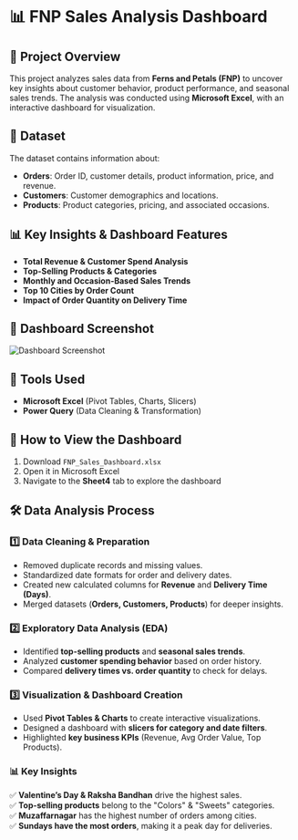 # 📊 FNP Sales Analysis Dashboard

## 🎯 Project Overview
This project analyzes sales data from **Ferns and Petals (FNP)** to uncover key insights about customer behavior, product performance, and seasonal sales trends. The analysis was conducted using **Microsoft Excel**, with an interactive dashboard for visualization.

## 📁 Dataset
The dataset contains information about:
- **Orders**: Order ID, customer details, product information, price, and revenue.
- **Customers**: Customer demographics and locations.
- **Products**: Product categories, pricing, and associated occasions.

## 📊 Key Insights & Dashboard Features
- **Total Revenue & Customer Spend Analysis**
- **Top-Selling Products & Categories**
- **Monthly and Occasion-Based Sales Trends**
- **Top 10 Cities by Order Count**
- **Impact of Order Quantity on Delivery Time**

## 📸 Dashboard Screenshot
![Dashboard Screenshot](images/dashboard_screenshot.png)

## 🚀 Tools Used
- **Microsoft Excel** (Pivot Tables, Charts, Slicers)
- **Power Query** (Data Cleaning & Transformation)

## 📌 How to View the Dashboard
1. Download `FNP_Sales_Dashboard.xlsx`
2. Open it in Microsoft Excel
3. Navigate to the **Sheet4** tab to explore the dashboard

## 🛠️ Data Analysis Process

### 1️⃣ Data Cleaning & Preparation
- Removed duplicate records and missing values.
- Standardized date formats for order and delivery dates.
- Created new calculated columns for **Revenue** and **Delivery Time (Days)**.
- Merged datasets (**Orders, Customers, Products**) for deeper insights.

### 2️⃣ Exploratory Data Analysis (EDA)
- Identified **top-selling products** and **seasonal sales trends**.
- Analyzed **customer spending behavior** based on order history.
- Compared **delivery times vs. order quantity** to check for delays.

### 3️⃣ Visualization & Dashboard Creation
- Used **Pivot Tables & Charts** to create interactive visualizations.
- Designed a dashboard with **slicers for category and date filters**.
- Highlighted **key business KPIs** (Revenue, Avg Order Value, Top Products).

### 📊 Key Insights
✅ **Valentine’s Day & Raksha Bandhan** drive the highest sales.  
✅ **Top-selling products** belong to the "Colors" & "Sweets" categories.  
✅ **Muzaffarnagar** has the highest number of orders among cities.  
✅ **Sundays have the most orders**, making it a peak day for deliveries.  





